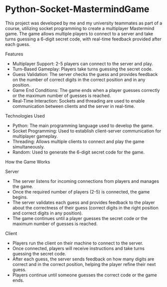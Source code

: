 # Python-Socket-MastermindGame

This project was developed by me and my university teammates as part of a course, utilizing socket programming to create a multiplayer Mastermind game. The game allows multiple players to connect to a server and take turns guessing a 6-digit secret code, with real-time feedback provided after each guess.

Features
- Multiplayer Support: 2-5 players can connect to the server and play.
- Turn-Based Gameplay: Players take turns guessing the secret code.
- Guess Validation: The server checks the guess and provides feedback on the number of correct digits in the correct position and in any position.
- Game End Conditions: The game ends when a player guesses correctly or the maximum number of guesses is reached.
- Real-Time Interaction: Sockets and threading are used to enable communication between clients and the server in real-time.

Technologies Used
- Python: The main programming language used to develop the game.
- Socket Programming: Used to establish client-server communication for multiplayer gameplay.
- Threading: Allows multiple clients to connect and play the game simultaneously.
- Random: Used to generate the 6-digit secret code for the game.

How the Game Works

Server
- The server listens for incoming connections from players and manages the game.
- Once the required number of players (2-5) is connected, the game begins.
- The server validates each guess and provides feedback to the player about the correctness of their guess (correct digits in the right position and correct digits in any position).
- The game continues until a player guesses the secret code or the maximum number of guesses is reached.

Client
- Players run the client on their machine to connect to the server.
- Once connected, players will receive instructions and take turns guessing the secret code.
- After each guess, the server sends feedback on how many digits are correct and in the correct position, helping the player refine their next guess.
- Players continue until someone guesses the correct code or the game ends.
